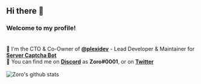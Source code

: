 ## Hi there 👋
### Welcome to my profile!</br></br>
🔭 I'm the CTO & Co-Owner of [**@plexidev**](https://github.com/plexidev) - Lead Developer & Maintainer for [**Server Captcha Bot**](https://captchabot.xyz)</br>
💬 You can find me on [**Discord**](https://discord.com/invite/plexidev) as **Zoro#0001**, or on [**Twitter**](https://twitter.com/ZoroticWasTaken)</br></br>
![Zoro's github stats](https://github-readme-stats.vercel.app/api?username=zorosc&show_icons=true&theme=tokyonight&count_private=true&hide_border=true)

